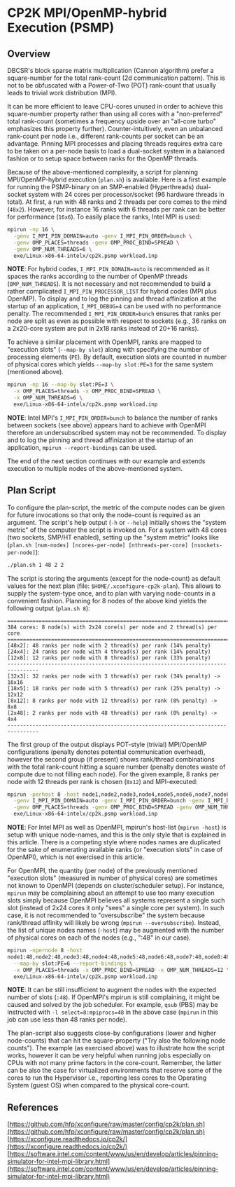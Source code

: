# CP2K MPI/OpenMP-hybrid Execution (PSMP)

## Overview

DBCSR's block sparse matrix multiplication (Cannon algorithm) prefer a
square-number for the total rank-count (2d communication pattern). This is
not to be obfuscated with a Power-of-Two (POT) rank-count that usually leads
to trivial work distribution (MPI).

It can be more efficient to leave CPU-cores unused in order to achieve this
square-number property rather than using all cores with a "non-preferred" total
rank-count (sometimes a frequency upside over an "all-core turbo" emphasizes
this property further). Counter-intuitively, even an unbalanced rank-count per
node i.e., different rank-counts per socket can be an advantage. Pinning MPI
processes and placing threads requires extra care to be taken on a per-node
basis to load a dual-socket system in a balanced fashion or to setup space
between ranks for the OpenMP threads.

Because of the above-mentioned complexity, a script for planning
MPI/OpenMP-hybrid execution (`plan.sh`) is available. Here is a first example
for running the PSMP-binary on an SMP-enabled (Hyperthreads) dual-socket system
with 24 cores per processor/socket (96 hardware threads in total). At
first, a run with 48 ranks and 2 threads per core comes to the mind
(`48x2`). However, for instance 16 ranks with 6 threads per rank can
be better for performance (`16x6`). To easily place the ranks, Intel MPI
is used:

```bash
mpirun -np 16 \
  -genv I_MPI_PIN_DOMAIN=auto -genv I_MPI_PIN_ORDER=bunch \
  -genv OMP_PLACES=threads -genv OMP_PROC_BIND=SPREAD \
  -genv OMP_NUM_THREADS=6 \
  exe/Linux-x86-64-intelx/cp2k.psmp workload.inp
```

**NOTE**: For hybrid codes, `I_MPI_PIN_DOMAIN=auto` is recommended as it spaces
the ranks according to the number of OpenMP threads (`OMP_NUM_THREADS`). It is
not necessary and not recommended to build a rather complicated
`I_MPI_PIN_PROCESSOR_LIST` for hybrid codes (MPI plus OpenMP). To display and
to log the pinning and thread affinization at the startup of an application,
`I_MPI_DEBUG=4` can be used with no performance penalty. The recommended
`I_MPI_PIN_ORDER=bunch` ensures that ranks per node are split as even as
possible with respect to sockets (e.g., 36 ranks on a 2x20-core system
are put in 2x18 ranks instead of 20+16 ranks).

To achieve a similar placement with OpenMPI, ranks are mapped to "execution
slots" (`--map-by slot`) along with specifying the number of processing
elements (`PE`). By default, execution slots are counted in number of physical
cores which yields `--map-by slot:PE=3` for the same system (mentioned above).

```bash
mpirun -np 16 --map-by slot:PE=3 \
  -x OMP_PLACES=threads -x OMP_PROC_BIND=SPREAD \
  -x OMP_NUM_THREADS=6 \
  exe/Linux-x86-64-intelx/cp2k.psmp workload.inp
```

**NOTE**: Intel MPI's `I_MPI_PIN_ORDER=bunch` to balance the number of
ranks between sockets (see above) appears hard to achieve with OpenMPI
therefore an undersubscribed system may not be recommended. To display and
to log the pinning and thread affinization at the startup of an application,
`mpirun --report-bindings` can be used.

The end of the next section continues with our example and extends execution
to multiple nodes of the above-mentioned system.

## Plan Script

To configure the plan-script, the metric of the compute nodes can be given for
future invocations so that only the node-count is required as an argument. The
script's help output (`-h` or `--help`) initially shows the "system metric" of
the computer the script is invoked on. For a system with 48 cores (two
sockets, SMP/HT enabled), setting up the "system metric" looks like (`plan.sh [num-nodes] [ncores-per-node] [nthreads-per-core] [nsockets-per-node]`):

```bash
./plan.sh 1 48 2 2
```

The script is storing the arguments (except for the node-count) as default
values for the next plan (file: `$HOME/.xconfigure-cp2k-plan`). This allows to
supply the system-type once, and to plan with varying node-counts in a
convenient fashion. Planning for 8 nodes of the above kind yields the
following output (`plan.sh 8`):

```text
================================================================================
384 cores: 8 node(s) with 2x24 core(s) per node and 2 thread(s) per core
================================================================================
[48x2]: 48 ranks per node with 2 thread(s) per rank (14% penalty)
[24x4]: 24 ranks per node with 4 thread(s) per rank (14% penalty)
[12x8]: 12 ranks per node with 8 thread(s) per rank (33% penalty)
--------------------------------------------------------------------------------
[32x3]: 32 ranks per node with 3 thread(s) per rank (34% penalty) -> 16x16
[18x5]: 18 ranks per node with 5 thread(s) per rank (25% penalty) -> 12x12
[8x12]: 8 ranks per node with 12 thread(s) per rank (0% penalty) -> 8x8
[2x48]: 2 ranks per node with 48 thread(s) per rank (0% penalty) -> 4x4
--------------------------------------------------------------------------------
```

The first group of the output displays POT-style (trivial) MPI/OpenMP
configurations (penalty denotes potential communication overhead), however the
second group (if present) shows rank/thread combinations with the total
rank-count hitting a square number (penalty denotes waste of compute due to not
filling each node). For the given example, 8 ranks per node with
12 threads per rank is chosen (`8x12`) and MPI-executed:

```bash
mpirun -perhost 8 -host node1,node2,node3,node4,node5,node6,node7,node8 \
  -genv I_MPI_PIN_DOMAIN=auto -genv I_MPI_PIN_ORDER=bunch -genv I_MPI_DEBUG=4 \
  -genv OMP_PLACES=threads -genv OMP_PROC_BIND=SPREAD -genv OMP_NUM_THREADS=12 \
  exe/Linux-x86-64-intelx/cp2k.psmp workload.inp
```

**NOTE**: For Intel MPI as well as OpenMPI, mpirun's host-list (`mpirun -host`) is setup with unique node-names, and this is the only style that is
explained in this article. There is a competing style where nodes names are
duplicated for the sake of enumerating available ranks (or "execution slots"
in case of OpenMPI), which is not exercised in this article.

For OpenMPI, the quantity (per node) of the previously mentioned "execution
slots" (measured in number of physical cores) are sometimes not known to
OpenMPI (depends on cluster/scheduler setup). For instance, `mpirun` may be
complaining about an attempt to use too many execution slots simply because
OpenMPI believes all systems represent a single such slot (instead of 2x24
cores it only "sees" a single core per system). In such case, it is not
recommended to "oversubscribe" the system because rank/thread affinity will
likely be wrong (`mpirun --oversubscribe`). Instead, the list of unique nodes
names (`-host`) may be augmented with the number of physical cores on each of
the nodes (e.g., ":48" in our case).

```bash
mpirun -npernode 8 -host
node1:48,node2:48,node3:48,node4:48,node5:48,node6:48,node7:48,node8:48 \
  --map-by slot:PE=6 --report-bindings \
  -x OMP_PLACES=threads -x OMP_PROC_BIND=SPREAD -x OMP_NUM_THREADS=12 \
  exe/Linux-x86-64-intelx/cp2k.psmp workload.inp
```

**NOTE**: It can be still insufficient to augment the nodes with the expected
number of slots (`:48`). If OpenMPI's mpirun is still complaining, it might
be caused and solved by the job scheduler. For example, `qsub` (PBS) may be
instructed with `-l select=8:mpiprocs=48` in the above case (`mpirun` in this
job can use less than 48 ranks per node).

The plan-script also suggests close-by configurations (lower and higher
node-counts) that can hit the square-property ("Try also the following node
counts"). The example (as exercised above) was to illustrate how the script
works, however it can be very helpful when running jobs especially on CPUs with
not many prime factors in the core-count. Remember, the latter can be also the
case for virtualized environments that reserve some of the cores to run the
Hypervisor i.e., reporting less cores to the Operating System (guest OS) when
compared to the physical core-count.

## References

[https://github.com/hfp/xconfigure/raw/master/config/cp2k/plan.sh](https://github.com/hfp/xconfigure/raw/master/config/cp2k/plan.sh)
[https://xconfigure.readthedocs.io/cp2k/](https://xconfigure.readthedocs.io/cp2k/)
[https://software.intel.com/content/www/us/en/develop/articles/pinning-simulator-for-intel-mpi-library.html](https://software.intel.com/content/www/us/en/develop/articles/pinning-simulator-for-intel-mpi-library.html)
